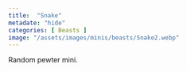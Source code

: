 ```yaml
---
title:  "Snake"
metadate: "hide"
categories: [ Beasts ]
image: "/assets/images/minis/beasts/Snake2.webp"
---
```

Random pewter mini.